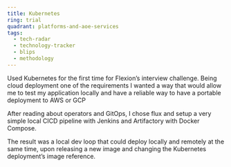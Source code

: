 ```yaml
---
title: Kubernetes
ring: trial
quadrant: platforms-and-aoe-services
tags:
  - tech-radar
  - technology-tracker
  - blips
  - methodology
---
```


Used Kubernetes for the first time for Flexion’s interview challenge. Being cloud deployment one of the requirements I wanted a way that would allow me to test my application locally and have a reliable way to have a portable deployment to AWS or GCP

After reading about operators and GitOps, I chose flux and setup a very simple local CICD pipeline with Jenkins and Artifactory with Docker Compose.

The result was a local dev loop that could deploy locally and remotely at the same time, upon releasing a new image and changing the Kubernetes deployment’s image reference.